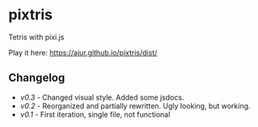 # pixtris

Tetris with pixi.js

Play it here: https://ajur.github.io/pixtris/dist/

## Changelog

- *v0.3* - Changed visual style. Added some jsdocs.
- *v0.2* - Reorganized and partially rewritten. Ugly looking, but working.
- *v0.1* - First iteration, single file, not functional
